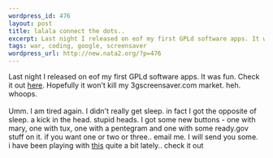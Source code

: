 ```yaml
--- 
wordpress_id: 476
layout: post
title: lalala connect the dots..
excerpt: Last night I released on eof my first GPLd software apps. It was fun. Check it out here. Hopefully it won't kill my 3gscreensaver.com market. heh. whoops. Umm. I am tired again. I didn't really get sleep. in fact I got the opposite of sleep. a kick in the head. stupid heads. I got some new buttons - one with mary, one with tux, one with a pentegra...
tags: war, coding, google, screensaver
wordpress_url: http://new.nata2.org/?p=476
---
```

Last night I released on eof my first GPLd software apps. It was fun. Check it out <a href="http://www.3gcoding.com">here</a>. Hopefully it won't kill my 3gscreensaver.com market. heh. whoops. <br/><br/>Umm. I am tired again. I didn't really get sleep. in fact I got the opposite of sleep. a kick in the head. stupid heads. I got some new buttons - one with mary, one with tux, one with a pentegram and one with some ready.gov stuff on it. if you want one or two or three.. email me. I will send you some. <br/>i have been playing with <a href="http://www.touchgraph.com/TGGoogleBrowser.html">this</a> quite a bit lately.. check it out
